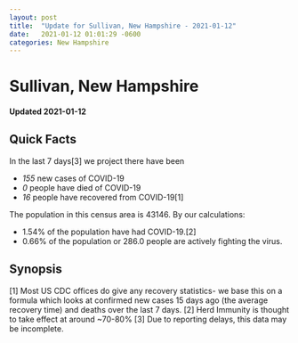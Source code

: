 ```yaml
---
layout: post
title:  "Update for Sullivan, New Hampshire - 2021-01-12"
date:   2021-01-12 01:01:29 -0600
categories: New Hampshire
---
```


# Sullivan, New Hampshire
#### Updated 2021-01-12

## Quick Facts

In the last 7 days[3] we project there have been
- *155* new cases of COVID-19
- *0* people have died of COVID-19
- *16* people have recovered from COVID-19[1]

The population in this census area is 43146. By our calculations:
- 1.54% of the population have had COVID-19.[2]
- 0.66% of the population or 286.0 people are actively fighting the virus.

## Synopsis




[1] Most US CDC offices do give any recovery statistics- we base this on a formula which looks at confirmed new cases
15 days ago (the average recovery time) and deaths over the last 7 days.
[2] Herd Immunity is thought to take effect at around ~70-80%
[3] Due to reporting delays, this data may be incomplete. 
    